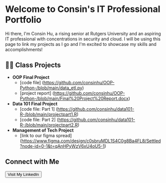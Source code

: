 # Welcome to Consin's IT Professional Portfolio

Hi there, I'm Consin Hu, a rising senior at Rutgers University and an aspiring IT professional with concentrations in security and cloud. I will be using this page to link my projects as I go and I'm excited to showcase my skills and accomplishments!

<h2>👩‍💻 Class Projects</h2>

- <b> OOP Final Project </b>
  - [code file] (https://github.com/consinhu/OOP-Python-/blob/main/data_etl.py)
  - [project report] (https://github.com/consinhu/OOP-Python-/blob/main/Final%20Project%20Report.docx)
- <b> Data 101 Final Project</b>
  - [code file: Part 1] (https://github.com/consinhu/data101-R-/blob/main/projectpart1.R)
  - [code file: Part 2] (https://github.com/consinhu/data101-R-/blob/main/projectpart2.R)
- <b> Management of Tech Project </b>
  - [link to our figma spread] (https://www.figma.com/design/c0sbruMDL1S4C0g8Ba4FL8/Settled?node-id=0-1&t=qAnHPyWzV6xU4oU5-1)



<h2>Connect with Me</h2>
    <a href="https://www.linkedin.com/in/consin-hu/" target="_blank" rel="noopener noreferrer">
        <button>Visit My LinkedIn</button>
